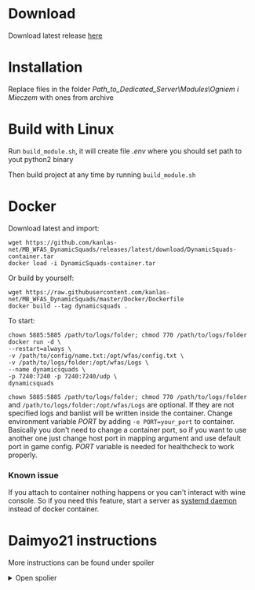 # Download #

Download latest release [here](https://github.com/kanlas-net/MB_WFAS_DynamicSquads/releases/latest/download/DynamicSquads.zip)

# Installation #

Replace files in the folder *Path_to_Dedicated_Server\Modules\Ogniem i Mieczem* with ones from archive

# Build with Linux #

Run `build_module.sh`, it will create file *.env* where you should set path to yout python2 binary

Then build project at any time by running `build_module.sh`

# Docker #

Download latest and import:
```
wget https://github.com/kanlas-net/MB_WFAS_DynamicSquads/releases/latest/download/DynamicSquads-container.tar
docker load -i DynamicSquads-container.tar
```

Or build by yourself:
```
wget https://raw.githubusercontent.com/kanlas-net/MB_WFAS_DynamicSquads/master/Docker/Dockerfile
docker build --tag dynamicsquads .
```

To start:
```
chown 5885:5885 /path/to/logs/folder; chmod 770 /path/to/logs/folder
docker run -d \
--restart=always \
-v /path/to/config/name.txt:/opt/wfas/config.txt \
-v /path/to/logs/folder:/opt/wfas/Logs \
--name dynamicsquads \
-p 7240:7240 -p 7240:7240/udp \
dynamicsquads
```
`chown 5885:5885 /path/to/logs/folder; chmod 770 /path/to/logs/folder` and `/path/to/logs/folder:/opt/wfas/Logs` are optional. If they are not specified logs and banlist will be written inside the container.
Change environment variable *PORT* by adding `-e PORT=your_port` to container. Basically you don't need to change a container port, so if you want to use another one just change host port in mapping argument and use default port in game config. *PORT* variable is needed for healthcheck to work properly.

### Known issue ###

If you attach to container nothing happens or you can't interact with wine console. So if you need this feature, start a server as [systemd daemon](https://github.com/kanlas-net/Mount_Blade_Systemd) instead of docker container.

# Daimyo21 instructions #

More instructions can be found under spoiler
<details>
  <summary>Open spolier</summary>

NOTE: The main files I've edited where the core of the mod works is module_scripts.py, module_mission_templates.py, module_scene_props.py. For custom maps its: module_scenes.py


Instructions:
To host a dedicated server visit: https://forums.taleworlds.com/index.php?threads/hosting-a-dedicated-server-guide.113653/

WFAS dedicaated server files found here: https://www.taleworlds.com/en/Games/FireAndSword

Direct link to dedicated files: http://download.taleworlds.com/mb_wfas_dedicated_1143.zip

The dedicated server files are setup like your client game installation, the difference is you're configuring them. The config files you need for Captain coop can be found here: https://github.com/Daimyo21/Mount-Blade-WFAS-Dynamic-Squads-CaptainCoop-Server-Side-Mod/tree/master/Server%20Related%20Files%20and%20Maps

Sample_Captain_Coop.txt is the config file, replace your existing one in the dedicated server directory.

Sample_Captain_Coop_start.bat is a startup file, place this in the main directory.
  
You can remove these flags if you want, they set the CPU to use etc as well as priority for program. /affinity 20 /abovenormal 


WFAS Custom Maps.zip can be extracted into your C:\Mount&Blade With Fire and Sword Dedicated\Modules\Ogniem i Mieczem\SceneObj directory. Make sure you backup existing sceneobjs. To use these custom maps, add them to rotation via Sample_Captain_Coop.txt (should be there by default)

Finally, to build my custom module system to your dedicated server files, you need to download Python. I use Python 2.7.6 https://www.python.org/downloads/release/python-276/

Install it and in windows, Edit Path variable "Path" and add C:\Python27;  Follow instructions here if you're not sure: https://forums.taleworlds.com/index.php?threads/guide-editing-and-building-the-module-system.264025/

These instructions are all you need to mod. The bread and butter is the last part but here is for my server:

Set up your module directory and build to it:
In the module system directory, open module_info.py and change the export dir variable to be the path of your module directory, using forward slashes (/) to separate directories rather than back slashes (\). For example, you might set it to this:
export_dir = "C:/Mount&Blade With Fire and Sword Dedicated/Modules/Ogniem i Mieczem/"
Double click build_module.bat in the module system directory.


So quick recap:
Download official WFAS dedicated server files and extract somewhere
Download and install Python, I use 2.7.6, setup windows path variable
Download my custom module here, extract in a separate directory, configure the module_info.py to your dedicated server files "Ogniem i Mieczem" directory. Run build_module.bat
Download WFAS Custom Maps.zip and extract into C:\Mount&Blade With Fire and Sword Dedicated\Modules\Ogniem i Mieczem\SceneObj
Place sample Sample_Captain_Coop.txt and Sample_Captain_Coop_start.bat in main dedicated server files directory. Configure Sample_Captain_Coop.txt and run the Sample_Captain_Coop_start.bat

</details>
